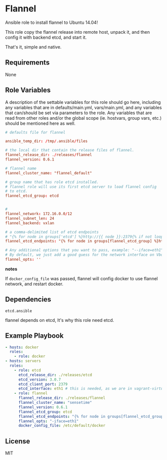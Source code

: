 Flannel
=========

Ansible role to install flannel to Ubuntu 14.04!

This role copy the flannel release into remote host,
unpack it, and then config it with backend etcd, and start it.

That's it, simple and native.

Requirements
------------

None

Role Variables
--------------

A description of the settable variables for this role should go here, including any variables that are in defaults/main.yml, vars/main.yml, and any variables that can/should be set via parameters to the role. Any variables that are read from other roles and/or the global scope (ie. hostvars, group vars, etc.) should be mentioned here as well.

``` conf
# defaults file for flannel

ansible_temp_dir: /tmp/.ansible/files

# the local dir that contain the release files of flannel.
flannel_release_dir: ./releases/flannel
flannel_version: 0.6.1

# flannel name
flannel_cluster_name: "flannel_default"

# group name that has role etcd installed.
# flannel role will use its first etcd server to load flannel config
# to etcd.
flannel_etcd_group: etcd


#
flannel_network: 172.16.0.0/12
flannel_subnet_len: 24
flannel_backend: vxlan

# a comma-delimited list of etcd endpoints
# "{% for node in groups['etcd'] %}http://{{ node }}:2379{% if not loop.last %},{% endif %}{% endfor %}"
flannel_etcd_endpoints: "{% for node in groups[flannel_etcd_group] %}http://{{ hostvars[node]['ansible_default_ipv4'].address }}:2379{% if not loop.last %},{% endif %}{% endfor %}"

# Any additional options that you want to pass, example: "--iface=eth1".
# By default, we just add a good guess for the network interface on Vbox.  Otherwise, Flannel will probably make the right guess.
flannel_opts: ''
```

**notes**

If `docker_config_file` was passed, flannel will config docker to use
flannel network, and restart docker.

Dependencies
----------------

`etcd.ansible`

flannel depends on etcd, It's why this role need etcd.

Example Playbook
----------------

``` yaml
- hosts: docker
  roles:
    - role: docker
- hosts: servers
  roles:
    - role: etcd
      etcd_release_dir: ./releases/etcd
      etcd_version: 3.0.7
      etcd_client_port: 2379
      etcd_interface: eth1 # this is needed, as we are in vagrant-virtualbox
    - role: flannel
      flannel_release_dir: ./releases/flannel
      flannel_cluster_name: "sensetime"
      flannel_version: 0.6.1
      flannel_etcd_group: etcd
      flannel_etcd_endpoints: "{% for node in groups[flannel_etcd_group] %}http://{{ hostvars[node].ansible_eth1.ipv4.address }}:2379{% if not loop.last %},{% endif %}{% endfor %}"
      flannel_opts: "-iface=eth1"
      docker_config_file: /etc/default/docker
```

License
-------

MIT
